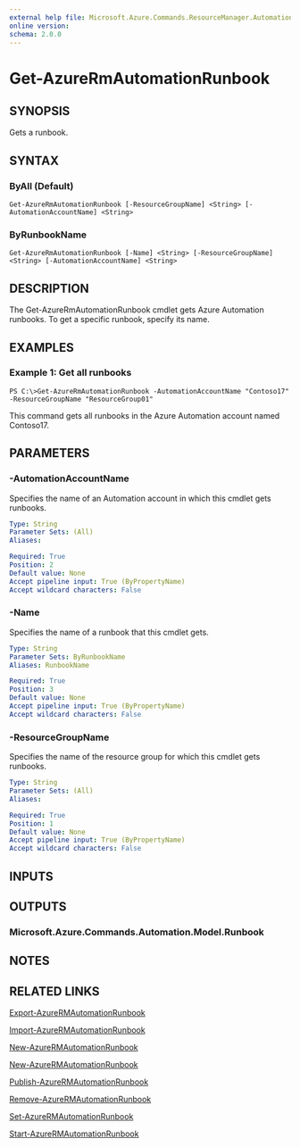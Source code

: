 ```yaml
---
external help file: Microsoft.Azure.Commands.ResourceManager.Automation.dll-Help.xml
online version: 
schema: 2.0.0
---
```


# Get-AzureRmAutomationRunbook
## SYNOPSIS
Gets a runbook.

## SYNTAX

### ByAll (Default)
```
Get-AzureRmAutomationRunbook [-ResourceGroupName] <String> [-AutomationAccountName] <String>
```

### ByRunbookName
```
Get-AzureRmAutomationRunbook [-Name] <String> [-ResourceGroupName] <String> [-AutomationAccountName] <String>
```

## DESCRIPTION
The Get-AzureRmAutomationRunbook cmdlet gets Azure Automation runbooks.
To get a specific runbook, specify its name.

## EXAMPLES

### Example 1: Get all runbooks
```
PS C:\>Get-AzureRmAutomationRunbook -AutomationAccountName "Contoso17" -ResourceGroupName "ResourceGroup01"
```

This command gets all runbooks in the Azure Automation account named Contoso17.

## PARAMETERS

### -AutomationAccountName
Specifies the name of an Automation account in which this cmdlet gets runbooks.

```yaml
Type: String
Parameter Sets: (All)
Aliases: 

Required: True
Position: 2
Default value: None
Accept pipeline input: True (ByPropertyName)
Accept wildcard characters: False
```

### -Name
Specifies the name of a runbook that this cmdlet gets.

```yaml
Type: String
Parameter Sets: ByRunbookName
Aliases: RunbookName

Required: True
Position: 3
Default value: None
Accept pipeline input: True (ByPropertyName)
Accept wildcard characters: False
```

### -ResourceGroupName
Specifies the name of the resource group for which this cmdlet gets runbooks.

```yaml
Type: String
Parameter Sets: (All)
Aliases: 

Required: True
Position: 1
Default value: None
Accept pipeline input: True (ByPropertyName)
Accept wildcard characters: False
```

## INPUTS

## OUTPUTS

### Microsoft.Azure.Commands.Automation.Model.Runbook

## NOTES

## RELATED LINKS

[Export-AzureRMAutomationRunbook]()

[Import-AzureRMAutomationRunbook]()

[New-AzureRMAutomationRunbook]()

[New-AzureRMAutomationRunbook]()

[Publish-AzureRMAutomationRunbook]()

[Remove-AzureRMAutomationRunbook]()

[Set-AzureRMAutomationRunbook]()

[Start-AzureRMAutomationRunbook]()

